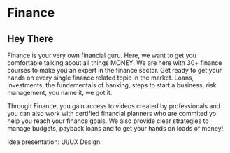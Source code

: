 # Finance 

## Hey There

Finance is your very own financial guru. Here, we want to get you comfortable talking about all things MONEY. We are here with 30+ finance courses to make you an expert in the finance sector. Get ready to get your hands on every single finance related topic in the market. Loans, investments, the fundementals of banking, steps to start a business, risk management, you name it, we got it.

Through Finance, you gain access to videos created by professionals and you can also work with certified financial planners who are commited yo help you reach your finance goals. We also provide clear strategies to manage budgets, payback loans and to get your hands on loads of money!

Idea presentation: 
UI/UX Design: 


